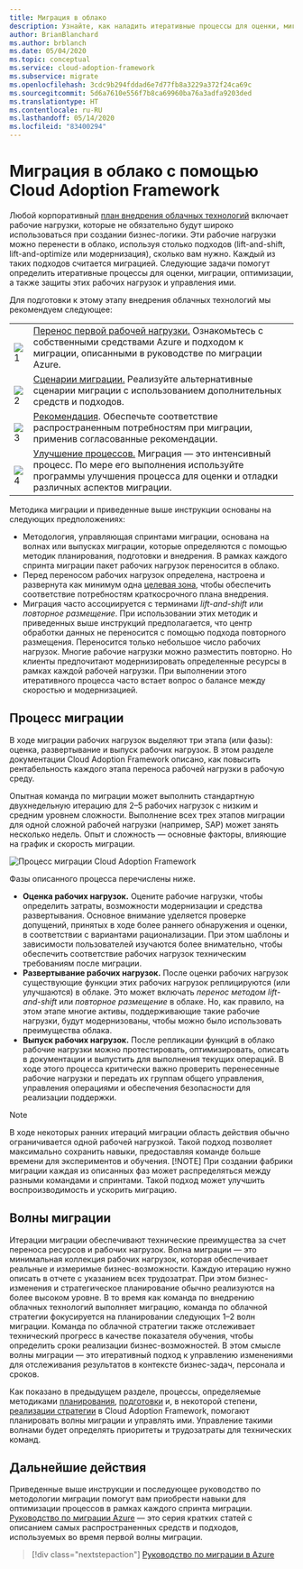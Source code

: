 ```yaml
---
title: Миграция в облако
description: Узнайте, как наладить итеративные процессы для оценки, миграции оптимизации, а также защиты рабочих нагрузок и управления ими, если планируете переход в облако.
author: BrianBlanchard
ms.author: brblanch
ms.date: 05/04/2020
ms.topic: conceptual
ms.service: cloud-adoption-framework
ms.subservice: migrate
ms.openlocfilehash: 3cdc9b294fddad6e7d77fb8a3229a372f24ca69c
ms.sourcegitcommit: 5d6a7610e556f7b8ca69960ba76a3adfa9203ded
ms.translationtype: HT
ms.contentlocale: ru-RU
ms.lasthandoff: 05/14/2020
ms.locfileid: "83400294"
---
```

# <a name="cloud-migration-in-the-cloud-adoption-framework"></a>Миграция в облако с помощью Cloud Adoption Framework

Любой корпоративный [план внедрения облачных технологий](../plan/index.md) включает рабочие нагрузки, которые не обязательно будут широко использоваться при создании бизнес-логики. Эти рабочие нагрузки можно перенести в облако, используя столько подходов (lift-and-shift, lift-and-optimize или модернизация), сколько вам нужно. Каждый из таких подходов считается миграцией. Следующие задачи помогут определить итеративные процессы для оценки, миграции, оптимизации, а также защиты этих рабочих нагрузок и управления ими.

Для подготовки к этому этапу внедрения облачных технологий мы рекомендуем следующее:

<!-- markdownlint-disable MD033 -->

| | |
|---|---|
| <br> ![1](../_images/icons/1.png)     | [Перенос первой рабочей нагрузки.](./azure-migration-guide/index.md) Ознакомьтесь с собственными средствами Azure и подходом к миграции, описанными в руководстве по миграции Azure.                                |
| <br> ![2](../_images/icons/2.png)     | [Сценарии миграции.](./azure-best-practices/index.md) Реализуйте альтернативные сценарии миграции с использованием дополнительных средств и подходов.                                |
| <br> ![3](../_images/icons/3.png)     | [Рекомендация](./azure-best-practices/index.md). Обеспечьте соответствие распространенным потребностям при миграции, применив согласованные рекомендации.                                |
| <br> ![4](../_images/icons/4.png)      | [Улучшение процессов.](./migration-considerations/index.md) Миграция — это интенсивный процесс. По мере его выполнения используйте программы улучшения процесса для оценки и отладки различных аспектов миграции.                        |

<!-- markdownlint-enable MD033 -->

Методика миграции и приведенные выше инструкции основаны на следующих предположениях:

- Методология, управляющая спринтами миграции, основана на волнах или выпусках миграции, которые определяются с помощью методик планирования, подготовки и внедрения. В рамках каждого спринта миграции пакет рабочих нагрузок переносится в облако.
- Перед переносом рабочих нагрузок определена, настроена и развернута как минимум одна [целевая зона](../ready/index.md), чтобы обеспечить соответствие потребностям краткосрочного плана внедрения.
- Миграция часто ассоциируется с терминами _lift-and-shift_ или _повторное размещение_. При использовании этих методик и приведенных выше инструкций предполагается, что центр обработки данных не переносится с помощью подхода повторного размещения. Переносится только небольшое число рабочих нагрузок. Многие рабочие нагрузки можно разместить повторно. Но клиенты предпочитают модернизировать определенные ресурсы в рамках каждой рабочей нагрузки. При выполнении этого итеративного процесса часто встает вопрос о балансе между скоростью и модернизацией.

## <a name="migration-effort"></a>Процесс миграции

В ходе миграции рабочих нагрузок выделяют три этапа (или фазы): оценка, развертывание и выпуск рабочих нагрузок. В этом разделе документации Cloud Adoption Framework описано, как повысить рентабельность каждого этапа переноса рабочей нагрузки в рабочую среду.

Опытная команда по миграции может выполнить стандартную двухнедельную итерацию для 2–5 рабочих нагрузок с низким и средним уровнем сложности. Выполнение всех трех этапов миграции для одной сложной рабочей нагрузки (например, SAP) может занять несколько недель. Опыт и сложность — основные факторы, влияющие на график и скорость миграции.

![Процесс миграции Cloud Adoption Framework](../_images/migrate/methodology.png)

Фазы описанного процесса перечислены ниже.

- **Оценка рабочих нагрузок.** Оцените рабочие нагрузки, чтобы определить затраты, возможности модернизации и средства развертывания. Основное внимание уделяется проверке допущений, принятых в ходе более раннего обнаружения и оценки, в соответствии с вариантами рационализации. При этом шаблоны и зависимости пользователей изучаются более внимательно, чтобы обеспечить соответствие рабочих нагрузок техническим требованиям после миграции.
- **Развертывание рабочих нагрузок.** После оценки рабочих нагрузок существующие функции этих рабочих нагрузок реплицируются (или улучшаются) в облаке. Это может включать _перенос методом lift-and-shift_ или _повторное размещение_ в облаке. Но, как правило, на этом этапе многие активы, поддерживающие такие рабочие нагрузки, будут модернизованы, чтобы можно было использовать преимущества облака.
- **Выпуск рабочих нагрузок.** После репликации функций в облако рабочие нагрузки можно протестировать, оптимизировать, описать в документации и выпустить для выполнения текущих операций. В ходе этого процесса критически важно проверить перенесенные рабочие нагрузки и передать их группам общего управления, управления операциями и обеспечения безопасности для реализации поддержки.

> [!NOTE]
> В ходе некоторых ранних итераций миграции область действия обычно ограничивается одной рабочей нагрузкой. Такой подход позволяет максимально сохранить навыки, предоставляя команде больше времени для экспериментов и обучения.
> [!NOTE]
> При создании фабрики миграции каждая из описанных фаз может распределяться между разными командами и спринтами. Такой подход может улучшить воспроизводимость и ускорить миграцию.

## <a name="migration-waves"></a>Волны миграции

Итерации миграции обеспечивают технические преимущества за счет переноса ресурсов и рабочих нагрузок. Волна миграции — это минимальная коллекция рабочих нагрузок, которая обеспечивает реальные и измеримые бизнес-возможности. Каждую итерацию нужно описать в отчете с указанием всех трудозатрат. При этом бизнес-изменения и стратегическое планирование обычно реализуются на более высоком уровне. В то время как команда по внедрению облачных технологий выполняет миграцию, команда по облачной стратегии фокусируется на планировании следующих 1–2 волн миграции. Команда по облачной стратегии также отслеживает технический прогресс в качестве показателя обучения, чтобы определить сроки реализации бизнес-возможностей. В этом смысле волны миграции — это итеративный подход к управлению изменениями для отслеживания результатов в контексте бизнес-задач, персонала и сроков.

Как показано в предыдущем разделе, процессы, определяемые методиками [планирования](../plan/index.md), [подготовки](../ready/index.md) и, в некоторой степени, [реализации стратегии](../strategy/index.md) в Cloud Adoption Framework, помогают планировать волны миграции и управлять ими. Управление такими волнами будет определять приоритеты и трудозатраты для технических команд.

## <a name="next-steps"></a>Дальнейшие действия

Приведенные выше инструкции и последующее руководство по методологии миграции помогут вам приобрести навыки для оптимизации процессов в рамках каждого спринта миграции. [Руководство по миграции Azure](./azure-migration-guide/index.md) — это серия кратких статей с описанием самых распространенных средств и подходов, используемых во время первой волны миграции.

> [!div class="nextstepaction"]
> [Руководство по миграции в Azure](./azure-migration-guide/index.md)
